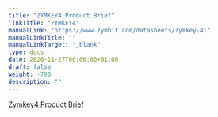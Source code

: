 ```yaml
---
title: "ZYMKEY4 Product Brief"
linkTitle: "ZYMKEY4"
manualLink: "https://www.zymbit.com/datasheets/zymkey-4i"
manualLinkTitle: ""
manualLinkTarget: "_blank"
type: docs
date: 2020-11-27T00:00:00+01:00
draft: false
weight: -790
description: ""
---
```


<p><a href="https://www.zymbit.com/datasheets/zymkey-4i" target="_blank" rel="noopener noreferrer">Zymkey4 Product Brief</a></p>
